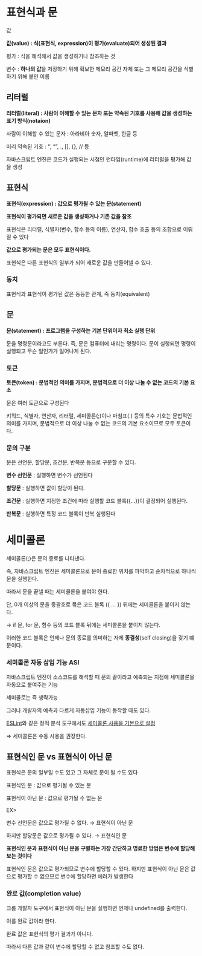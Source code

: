 

# 표현식과 문

값

**값(value) : 식(표현식, expression)이 평가(evaluate)되어 생성된 결과**

평가 : 식을 해석해서 값을 생성하거나 참조하는 것

변수 : **하나의 값**을 저장하기 위해 확보한 메모리 공간 자체 또는 그 메모리 공간을 식별하기 위해 붙인 이름

## 리터럴

**리터럴(literal) : 사람이 이해할 수 있는 문자 또는 약속된 기호를 사용해 값을 생성하는 표기 방식(notaion)**

사람이 이해할 수 있는 문자 : 아라비아 숫자, 알파벳, 한글 등

미리 약속된 기호 : ‘’, “”, ., [], {}, // 등

자바스크립트 엔진은 코드가 실행되는 시점인 런타임(runtime)에 리터럴을 평가해 값을 생성

## 표현식

**표현식(expression) : 값으로 평가될 수 있는 문(statement)**

**표현식이 평가되면 새로운 값을 생성하거나 기존 값을 참조**

표현식은 리터럴, 식별자(변수, 함수 등의 이름), 연산자, 함수 호출 등의 조합으로 이뤄질 수 있다

**값으로 평가되는 문은 모두 표현식이다.**

표현식은 다른 표현식의 일부가 되어 새로운 값을 만들어낼 수 있다.

### 동치

표현식과 표현식이 평가된 값은 동등한 관계, 즉 동치(equivalent)

## 문

**문(statement) : 프로그램을 구성하는 기본 단위이자 최소 실행 단위**

문을 명령문이라고도 부른다. 즉, 문은 컴퓨터에 내리는 명령이다. 문이 실행되면 명령이 실행되고 무슨 일인가가 일어나게 된다.

### 토큰

**토큰(token) : 문법적인 의미를 가지며, 문법적으로 더 이상 나눌 수 없는 코드의 기본 요소**

문은 여러 토큰으로 구성된다

키워드, 식별자, 연산자, 리터럴, 세미콜론(;)이나 마침표(.) 등의 특수 기호는 문법적인 의미를 가지며, 문법적으로 더 이상 나눌 수 없는 코드의 기본 요소이므로 모두 토큰이다.

### 문의 구분

문은 선언문, 할당문, 조건문, 반복문 등으로 구분할 수 있다.

**변수 선언문** : 실행하면 변수가 선언된다

**할당문** : 실행하면 값이 할당이 된다.

**조건문** : 실행하면 지정한 조건에 따라 실행할 코드 블록({…})이 결정되어 실행된다.

**반복문** : 실행하면 특정 코드 블록이 반복 실행된다

# 세미콜론

세미콜론(;)은 문의 종료를 나타낸다.

즉, 자바스크립트 엔진은 세미콜론으로 문이 종료한 위치를 파악하고 순차적으로 하나씩 문을 실행한다.

따라서 문을 끝낼 때는 세미콜론을 붙여야 한다.

단, 0개 이상의 문을 중괄호로 묶은 코드 블록 ({ … }) 뒤에는 세미콜론을 붙이지 않는다.

→ if 문, for 문, 함수 등의 코드 블록 뒤에는 세미콜론을 붙이지 않는다.

이러한 코드 블록은 언제나 문의 종료를 의미하는 자체 **종결성**(self closing)을 갖기 떄문이다.

### 세미콜론 자동 삽입 기능 ASI

자바스크립트 엔진이 소스코드를 해석할 때 문의 끝이라고 예측되는 지점에 세미콜론을 자동으로 붙여주는 기능

세미콜로는 즉 생략가능

그러나 개발자의 예측과 다르게 자동삽입 기능이 동작할 때도 있다.

[ESLint](https://eslint.org/)와 같은 정적 분석 도구에서도 [세미콜론 사용을 기본으로 설정](https://eslint.org/docs/rules/semi)

⇒ 세미콜론은 수동 사용을 권장한다.

## 표현식인 문 vs 표현식이 아닌 문

표현식은 문의 일부일 수도 있고 그 자체로 문이 될 수도 있다

표현식인 문 : 값으로 평가될 수 있는 문

표현식이 아닌 문 : 값으로 평가될 수 없는 문

EX>

변수 선언문은 값으로 평가될 수 없다. → 표현식이 아닌 문

하지만 할당문은 값으로 평가될 수 있다. → 표현식인 문

**표현식인 문과 표현식이 아닌 문을 구별하는 가장 간단하고 명료한 방법은 변수에 할당해 보는 것이다**

표현식인 문은 값으로 평가되므로 변수에 할당할 수 있다. 하지만 표현식이 아닌 문은 값으로 평가할 수 없으므로 변수에 할당하면 에러가 발생한다

### 완료 값(completion value)

크롬 개발자 도구에서 표현식이 아닌 문을 실행하면 언제나 undefined를 출력한다.

이를 완료 값이라 한다.

완료 값은 표현식의 평가 결과가 아니다.

따라서 다른 값과 같이 변수에 할당할 수 없고 참조할 수도 없다.